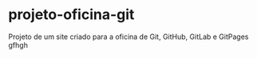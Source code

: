 # projeto-oficina-git
 Projeto de um site criado para a oficina de Git, GitHub, GitLab e GitPages
gfhgh
